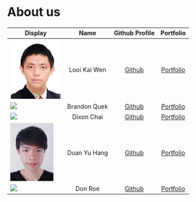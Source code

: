# About us

Display | Name | Github Profile | Portfolio 
--------|:----:|:--------------:|:---------:
![alt text](team/photos/kaiwen98.png) | Looi Kai Wen | [Github](https://github.com/kaiwen98) | [Portfolio](team/kaiwen98.md)
![](https://via.placeholder.com/100.png?text=Photo) | Brandon Quek | [Github](https://github.com/bqxy) | [Portfolio](team/bqxy.md)
![](https://via.placeholder.com/100.png?text=Photo) | Dixon Chai | [Github](https://github.com/dixoncwc) | [Portfolio](team/dixoncwc.md)
<img src="team/photos/artemis-hunt.png" width="100"/> | Duan Yu Hang | [Github](https://github.com/Artemis-Hunt) | [Portfolio](team/artemis-hunt.md)
![](https://via.placeholder.com/100.png?text=Photo) | Don Roe | [Github](https://github.com/) | [Portfolio](docs/team/johndoe.md)
